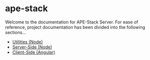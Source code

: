 # ape-stack

Welcome to the documentation for APE-Stack Server. For ease of reference, project documentation has been divided into the following sections...

* [Utilities (Node)](utilities.md)
* [Server-Side (Node)](server.md)
* [Client-Side (Angular)](client.md)
